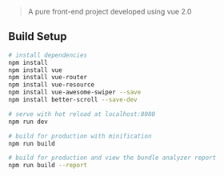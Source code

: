 
> A pure front-end project developed using vue 2.0

## Build Setup

``` bash
# install dependencies
npm install
npm install vue
npm install vue-router
npm install vue-resource
npm install vue-awesome-swiper --save
npm install better-scroll --save-dev

# serve with hot reload at localhost:8080
npm run dev

# build for production with minification
npm run build

# build for production and view the bundle analyzer report
npm run build --report
```

